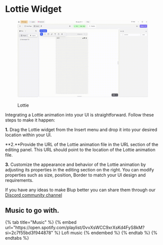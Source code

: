 # Lottie Widget

<figure><img src="../../../.gitbook/assets/lottie-files-ui.gif" alt="Lottie"><figcaption><p>Lottie</p></figcaption></figure>

Integrating a Lottie animation into your UI is straightforward. Follow these steps to make it happen:

**1.** Drag the Lottie widget from the Insert menu and drop it into your desired location within your UI.

**2.**Provide the URL of the Lottie animation file in the URL section of the editing panel. This URL should point to the location of the Lottie animation file.

**3.** Customize the appearance and behavior of the Lottie animation by adjusting its properties in the editing section on the right. You can modify properties such as size, position, Border to match your UI design and requirements.


If you have any ideas to make Blup better you can share them through our [Discord community channel ](https://discord.com/channels/940632966093234176/965313562425823303)

## Music to go with.
 
<div class="container">
  {% tab title="Music" %}
  {% embed url="https://open.spotify.com/playlist/0vvXsWCC9xrXsKd4FyS8kM?si=2c7f55bd3f944878" %}
  Lofi music
  {% endembed %}
  {% endtab %}
  {% endtabs %}
</div>
